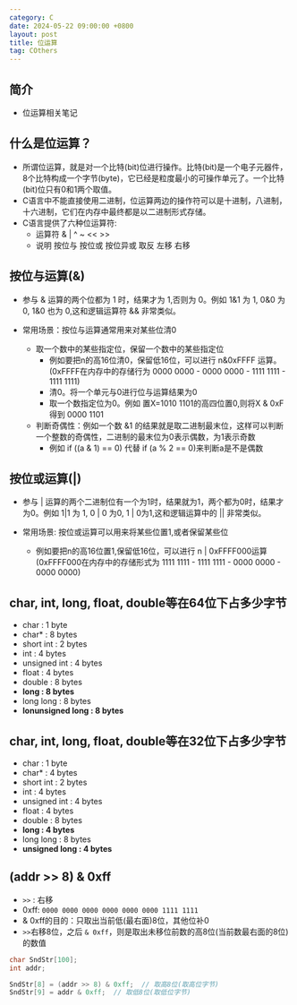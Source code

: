 ```yaml
---
category: C
date: 2024-05-22 09:00:00 +0800
layout: post
title: 位运算
tag: COthers
---
```

## 简介

+ 位运算相关笔记

## 什么是位运算？

+ 所谓位运算，就是对一个比特(bit)位进行操作。比特(bit)是一个电子元器件，8个比特构成一个字节(byte)，它已经是粒度最小的可操作单元了。一个比特(bit)位只有0和1两个取值。
+ C语言中不能直接使用二进制，位运算两边的操作符可以是十进制，八进制，十六进制，它们在内存中最终都是以二进制形式存储。
+ C语言提供了六种位运算符:
  + 运算符    &      |       ^      ~    <<   >>
  + 说明    按位与  按位或  按位异或  取反  左移  右移

## 按位与运算(&)

+ 参与 & 运算的两个位都为 1 时，结果才为 1,否则为 0。例如 1&1 为 1, 0&0 为 0, 1&0 也为 0,这和逻辑运算符 && 非常类似。

+ 常用场景：按位与运算通常用来对某些位清0
  + 取一个数中的某些指定位，保留一个数中的某些指定位
    + 例如要把n的高16位清0，保留低16位，可以进行 n&0xFFFF 运算。(0xFFFF在内存中的存储行为 0000 0000 - 0000 0000 - 1111 1111 - 1111 1111)
    + 清0。将一个单元与0进行位与运算结果为0
    + 取一个数指定位为0。例如 置X=1010 1101的高四位置0,则将X & 0xF得到 0000 1101
  + 判断奇偶性：例如一个数 &1 的结果就是取二进制最末位，这样可以判断一个整数的奇偶性，二进制的最末位为0表示偶数，为1表示奇数
    + 例如 if ((a & 1) == 0) 代替 if (a % 2 == 0)来判断a是不是偶数

## 按位或运算(|)

+ 参与 | 运算的两个二进制位有一个为1时，结果就为1，两个都为0时，结果才为0。例如 1|1 为 1, 0 | 0 为0, 1 | 0为1,这和逻辑运算中的 || 非常类似。

+ 常用场景: 按位或运算可以用来将某些位置1,或者保留某些位
  + 例如要把n的高16位置1,保留低16位，可以进行 n | 0xFFFF000运算 (0xFFFF000在内存中的存储形式为 1111 1111 - 1111 1111 - 0000 0000 - 0000 0000)

## char, int, long, float, double等在**64位**下占多少字节

+ char : 1 byte
+ char* : 8 bytes
+ short int : 2 bytes
+ int : 4 bytes
+ unsigned int : 4 bytes
+ float : 4 bytes
+ double : 8 bytes
+ **long : 8 bytes**
+ long long : 8 bytes
+ **lonunsigned long : 8 bytes**

## char, int, long, float, double等在**32位**下占多少字节

+ char : 1 byte
+ char* : 4 bytes
+ short int : 2 bytes
+ int : 4 bytes
+ unsigned int : 4 bytes
+ float : 4 bytes
+ double : 8 bytes
+ **long : 4 bytes**
+ long long : 8 bytes
+ **unsigned long : 4 bytes**

## (addr >> 8) & 0xff

+ `>>` : 右移
+ 0xff: `0000 0000 0000 0000 0000 0000 1111 1111`
+ & 0xff的目的：只取出当前低(最右面)8位，其他位补0
+ `>>`右移8位，之后 `& 0xff`，则是取出未移位前数的高8位(当前数最右面的8位)的数值
```c
char SndStr[100];
int addr;

SndStr[8] = (addr >> 8) & 0xff;  // 取高8位(取高位字节)
SndStr[9] = addr & 0xff;  // 取低8位(取低位字节)
```